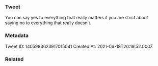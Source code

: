 ### Tweet
You can say yes to everything that really matters if you are strict about saying no to everything that really doesn’t.

### Metadata
Tweet ID: 1405983623917015041
Created At: 2021-06-18T20:19:52.000Z

### Related

